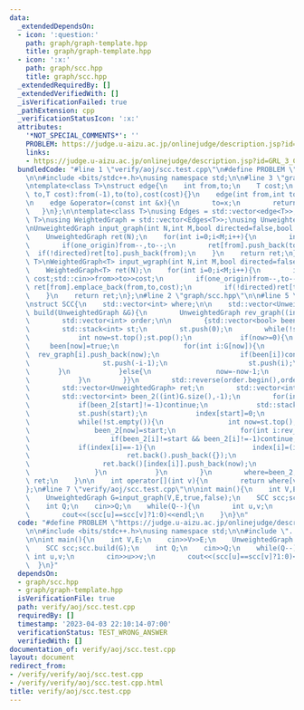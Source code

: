 ```yaml
---
data:
  _extendedDependsOn:
  - icon: ':question:'
    path: graph/graph-template.hpp
    title: graph/graph-template.hpp
  - icon: ':x:'
    path: graph/scc.hpp
    title: graph/scc.hpp
  _extendedRequiredBy: []
  _extendedVerifiedWith: []
  _isVerificationFailed: true
  _pathExtension: cpp
  _verificationStatusIcon: ':x:'
  attributes:
    '*NOT_SPECIAL_COMMENTS*': ''
    PROBLEM: https://judge.u-aizu.ac.jp/onlinejudge/description.jsp?id=GRL_3_C
    links:
    - https://judge.u-aizu.ac.jp/onlinejudge/description.jsp?id=GRL_3_C
  bundledCode: "#line 1 \"verify/aoj/scc.test.cpp\"\n#define PROBLEM \"https://judge.u-aizu.ac.jp/onlinejudge/description.jsp?id=GRL_3_C\"\
    \n\n#include <bits/stdc++.h>\nusing namespace std;\n\n#line 3 \"graph/graph-template.hpp\"\
    \ntemplate<class T>\nstruct edge{\n    int from,to;\n    T cost;\n    \n    edge(int\
    \ to,T cost):from(-1),to(to),cost(cost){}\n    edge(int from,int to,T cost):from(from),to(to),cost(cost){}\n\
    \n    edge &operator=(const int &x){\n        to=x;\n        return *this;\n \
    \   }\n};\n\ntemplate<class T>\nusing Edges = std::vector<edge<T>>;\n\ntemplate<class\
    \ T>\nusing WeightedGraph = std::vector<Edges<T>>;\nusing UnweightedGraph = std::vector<std::vector<int>>;\n\
    \nUnweightedGraph input_graph(int N,int M,bool directed=false,bool one_origin=true){\n\
    \    UnweightedGraph ret(N);\n    for(int i=0;i<M;i++){\n        int from,to;std::cin>>from>>to;\n\
    \        if(one_origin)from--,to--;\n        ret[from].push_back(to);\n      \
    \  if(!directed)ret[to].push_back(from);\n    }\n    return ret;\n};\n\ntemplate<class\
    \ T>\nWeightedGraph<T> input_wgraph(int N,int M,bool directed=false,bool one_origin=true){\n\
    \    WeightedGraph<T> ret(N);\n    for(int i=0;i<M;i++){\n        int from,to;T\
    \ cost;std::cin>>from>>to>>cost;\n        if(one_origin)from--,to--;\n       \
    \ ret[from].emplace_back(from,to,cost);\n        if(!directed)ret[to].emplace_back(to,from,cost);\n\
    \    }\n    return ret;\n};\n#line 2 \"graph/scc.hpp\"\n\n#line 5 \"graph/scc.hpp\"\
    \nstruct SCC{\n    std::vector<int> where;\n\n    std::vector<UnweightedGraph>\
    \ build(UnweightedGraph &G){\n        UnweightedGraph rev_graph((int)G.size());\n\
    \        std::vector<int> order;\n\n        {std::vector<bool> been((int)G.size(),false);\n\
    \        std::stack<int> st;\n        st.push(0);\n        while(!st.empty()){\n\
    \            int now=st.top();st.pop();\n            if(now>=0){\n           \
    \     been[now]=true;\n                for(int i:G[now]){\n                  \
    \  rev_graph[i].push_back(now);\n                    if(been[i])continue;\n  \
    \                  st.push(-i-1);\n                    st.push(i);\n         \
    \       }\n            }else{\n                now=-now-1;\n                order.push_back(now);\n\
    \            }\n        }}\n        std::reverse(order.begin(),order.end());\n\
    \        std::vector<UnweightedGraph> ret;\n        std::vector<int> index((int)G.size(),-1);\n\
    \        std::vector<int> been_2((int)G.size(),-1);\n        for(int start:order){\n\
    \            if(been_2[start]!=-1)continue;\n            std::stack<int> st={};\n\
    \            st.push(start);\n            index[start]=0;\n            ret.push_back({{}});\n\
    \            while(!st.empty()){\n                int now=st.top();st.pop();\n\
    \                been_2[now]=start;\n                for(int i:rev_graph[now]){\n\
    \                    if(been_2[i]!=start && been_2[i]!=-1)continue;\n        \
    \            if(index[i]==-1){\n                        index[i]=(int)ret.back().size();\n\
    \                        ret.back().push_back({});\n                    }\n  \
    \                  ret.back()[index[i]].push_back(now);\n                    if(been_2[i]==-1)st.push(i);\n\
    \                }\n            }\n        }\n        where=been_2;\n        return\
    \ ret;\n    }\n\n    int operator[](int v){\n        return where[v];\n    }\n\
    };\n#line 7 \"verify/aoj/scc.test.cpp\"\n\nint main(){\n    int V,E;\n    cin>>V>>E;\n\
    \    UnweightedGraph G=input_graph(V,E,true,false);\n    SCC scc;scc.build(G);\n\
    \    int Q;\n    cin>>Q;\n    while(Q--){\n        int u,v;\n        cin>>u>>v;\n\
    \        cout<<(scc[u]==scc[v]?1:0)<<endl;\n    }\n}\n"
  code: "#define PROBLEM \"https://judge.u-aizu.ac.jp/onlinejudge/description.jsp?id=GRL_3_C\"\
    \n\n#include <bits/stdc++.h>\nusing namespace std;\n\n#include \"../../graph/scc.hpp\"\
    \n\nint main(){\n    int V,E;\n    cin>>V>>E;\n    UnweightedGraph G=input_graph(V,E,true,false);\n\
    \    SCC scc;scc.build(G);\n    int Q;\n    cin>>Q;\n    while(Q--){\n       \
    \ int u,v;\n        cin>>u>>v;\n        cout<<(scc[u]==scc[v]?1:0)<<endl;\n  \
    \  }\n}"
  dependsOn:
  - graph/scc.hpp
  - graph/graph-template.hpp
  isVerificationFile: true
  path: verify/aoj/scc.test.cpp
  requiredBy: []
  timestamp: '2023-04-03 22:10:14-07:00'
  verificationStatus: TEST_WRONG_ANSWER
  verifiedWith: []
documentation_of: verify/aoj/scc.test.cpp
layout: document
redirect_from:
- /verify/verify/aoj/scc.test.cpp
- /verify/verify/aoj/scc.test.cpp.html
title: verify/aoj/scc.test.cpp
---
```

